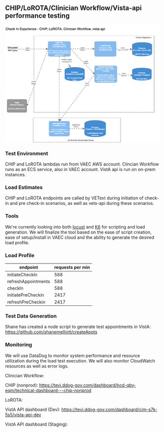 
## CHIP/LoROTA/Clinician Workflow/Vista-api performance testing

![CHIP/CW/VistA API subsystem](./subsystems/subsystem_chip_cw_vista-api-container-diagram.png "CHIP/CW/VistA API subsystem")

### Test Environment

CHIP and LoROTA lambdas run from VAEC AWS account. Clincian Workflow runs as an ECS service, also in VAEC account. VistA api is run on on-prem instances.

### Load Estimates
CHIP and LoROTA endpoints are called by VEText during initiation of check-in and pre check-in scenarios, as well as vets-api during these scenarios.

### Tools
We're currently looking into both [locust](https://locust.io/) and [K6](https://k6.io/open-source) for scripting and load generation. We will finalize the tool based on the ease of script creation, ease of setup/install in VAEC cloud and the ability to generate the desired load profile.

### Load Profile

| endpoint            | requests per min |
|---------------------|------------------|
| initiateCheckIn     | 588              |
| refreshAppointments | 588              |
| checkIn             | 588              |
| initiatePreCheckin  | 2417             |
| refreshPreCheckin   | 2417             |


### Test Data Generation
Shane has created a node script to generate test appointments in VistA: https://github.com/shanemelliott/createAppts

### Monitoring

We will use DataDog to monitor system performance and resource utilization during the load test execution. We will also monitor CloudWatch resources as well as error logs.

Clinician Workflow:

CHIP (nonprod): https://tevi.ddog-gov.com/dashboard/hcd-qby-eqm/technical-dashboard---chip-nonprod

LoROTA:

VistA API dashboard (Dev): https://tevi.ddog-gov.com/dashboard/cim-s7k-5s5/vista-api-dev

VistA API dashboard (Staging):
